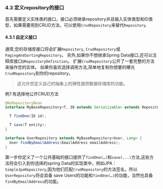 ### 4.3 定义repository的接口

首先需要定义实体类的接口，接口必须继承repository并且输入实体类型和ID类型，如果需要用到CRUD方法，可以使用```CrudRepository```来替代```Repository```.

#### 4.3.1 自定义接口
通常,您的存储库接口将会扩展``Repository``, ``CrudRepository``或``PagingAndSortingRepository``。 另外,如果你不想继承Spring Data接口,还可以注释库接口``@RepositoryDefinition``。 扩展``CrudRepository``公开了一套完整的方法来操作您的实体。 如果你喜欢选择调用方法,简单地复制你想要的曝光``CrudRepository``到你的repository。

> 这允许您定义自己的抽象上的弹性提供数据存储库的功能。

例7.有选择地公开CRUD方法
``` java
@NoRepositoryBean
interface MyBaseRepository<T, ID extends Serializable> extends Repository<T, ID> {

  T findOne(ID id);

  T save(T entity);
}

interface UserRepository extends MyBaseRepository<User, Long> {
  User findByEmailAddress(EmailAddress emailAddress);
}
``` 

第一步你定义了一个公共基础的接口提供了```findOne(…)```和```save(...)```方法,这些方法将会引入到你选择的spring Data的实现类中，例如JPA：```SimpleJpaRepository```,因为他们匹配```CrudRepository```的方法签名，所以```UserRepository```将会具备 save Users的功能和```findOne(…)```的功能，当然也具备```findByEmailAddress```的功能。

